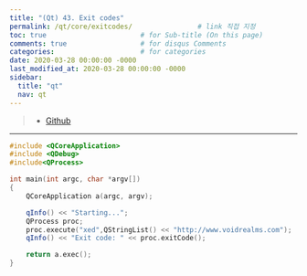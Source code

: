 ```yaml
---
title: "(Qt) 43. Exit codes"
permalink: /qt/core/exitcodes/                # link 직접 지정
toc: true                       # for Sub-title (On this page)
comments: true                  # for disqus Comments
categories:                     # for categories
date: 2020-03-28 00:00:00 -0000
last_modified_at: 2020-03-28 00:00:00 -0000
sidebar:
  title: "qt"
  nav: qt
---
```


> * [Github](https://github.com/GoodayTH/qtci10-3)

---

```cpp
#include <QCoreApplication>
#include <QDebug>
#include<QProcess>

int main(int argc, char *argv[])
{
    QCoreApplication a(argc, argv);

    qInfo() << "Starting...";
    QProcess proc;
    proc.execute("xed",QStringList() << "http://www.voidrealms.com");
    qInfo() << "Exit code: " << proc.exitCode();

    return a.exec();
}
```